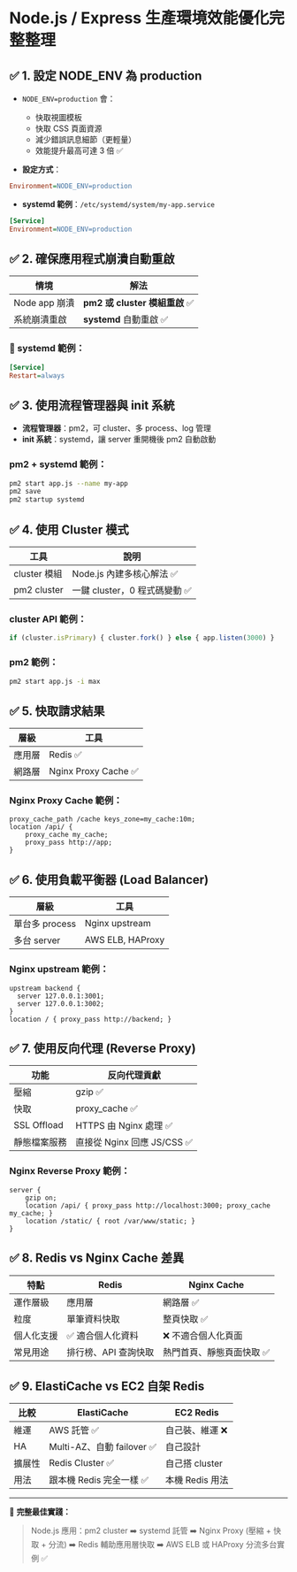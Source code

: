 # Node.js / Express 生產環境效能優化完整整理

## ✅ 1. 設定 NODE\_ENV 為 production

* `NODE_ENV=production` 會：

  * 快取視圖模板
  * 快取 CSS 頁面資源
  * 減少錯誤訊息細節（更輕量）
  * 效能提升最高可達 3 倍 ✅
* **設定方式**：

```ini
Environment=NODE_ENV=production
```

* **systemd 範例**：`/etc/systemd/system/my-app.service`

```ini
[Service]
Environment=NODE_ENV=production
```

## ✅ 2. 確保應用程式崩潰自動重啟

| 情境          | 解法                       |
| ----------- | ------------------------ |
| Node app 崩潰 | **pm2 或 cluster 模組重啟** ✅ |
| 系統崩潰重啟      | **systemd** 自動重啟 ✅       |

### 🎁 systemd 範例：

```ini
[Service]
Restart=always
```

## ✅ 3. 使用流程管理器與 init 系統

* **流程管理器**：pm2，可 cluster、多 process、log 管理
* **init 系統**：systemd，讓 server 重開機後 pm2 自動啟動

### pm2 + systemd 範例：

```bash
pm2 start app.js --name my-app
pm2 save
pm2 startup systemd
```

## ✅ 4. 使用 Cluster 模式

| 工具          | 說明                   |
| ----------- | -------------------- |
| cluster 模組  | Node.js 內建多核心解法 ✅    |
| pm2 cluster | 一鍵 cluster，0 程式碼變動 ✅ |

### cluster API 範例：

```js
if (cluster.isPrimary) { cluster.fork() } else { app.listen(3000) }
```

### pm2 範例：

```bash
pm2 start app.js -i max
```

## ✅ 5. 快取請求結果

| 層級  | 工具                  |
| --- | ------------------- |
| 應用層 | Redis ✅             |
| 網路層 | Nginx Proxy Cache ✅ |

### Nginx Proxy Cache 範例：

```nginx
proxy_cache_path /cache keys_zone=my_cache:10m;
location /api/ {
    proxy_cache my_cache;
    proxy_pass http://app;
}
```

## ✅ 6. 使用負載平衡器 (Load Balancer)

| 層級          | 工具               |
| ----------- | ---------------- |
| 單台多 process | Nginx upstream   |
| 多台 server   | AWS ELB, HAProxy |

### Nginx upstream 範例：

```nginx
upstream backend {
  server 127.0.0.1:3001;
  server 127.0.0.1:3002;
}
location / { proxy_pass http://backend; }
```

## ✅ 7. 使用反向代理 (Reverse Proxy)

| 功能          | 反向代理貢獻                |
| ----------- | --------------------- |
| 壓縮          | gzip ✅                |
| 快取          | proxy\_cache ✅        |
| SSL Offload | HTTPS 由 Nginx 處理 ✅    |
| 靜態檔案服務      | 直接從 Nginx 回應 JS/CSS ✅ |

### Nginx Reverse Proxy 範例：

```nginx
server {
    gzip on;
    location /api/ { proxy_pass http://localhost:3000; proxy_cache my_cache; }
    location /static/ { root /var/www/static; }
}
```

## ✅ 8. Redis vs Nginx Cache 差異

| 特點    | Redis        | Nginx Cache   |
| ----- | ------------ | ------------- |
| 運作層級  | 應用層          | 網路層 ✅         |
| 粒度    | 單筆資料快取       | 整頁快取 ✅        |
| 個人化支援 | ✅ 適合個人化資料    | ❌ 不適合個人化頁面    |
| 常見用途  | 排行榜、API 查詢快取 | 熱門首頁、靜態頁面快取 ✅ |

## ✅ 9. ElastiCache vs EC2 自架 Redis

| 比較  | ElastiCache            | EC2 Redis   |
| --- | ---------------------- | ----------- |
| 維運  | AWS 託管 ✅               | 自己裝、維運 ❌    |
| HA  | Multi-AZ、自動 failover ✅ | 自己設計        |
| 擴展性 | Redis Cluster ✅        | 自己搭 cluster |
| 用法  | 跟本機 Redis 完全一樣 ✅       | 本機 Redis 用法 |

---

📌 **完整最佳實踐：**

> Node.js 應用：pm2 cluster ➡️ systemd 託管 ➡️ Nginx Proxy (壓縮 + 快取 + 分流) ➡️ Redis 輔助應用層快取 ➡️ AWS ELB 或 HAProxy 分流多台實例 ✅

